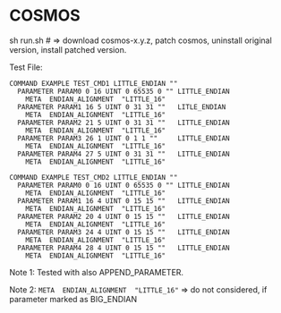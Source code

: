 # COSMOS

sh run.sh # =>  download cosmos-x.y.z, patch cosmos, uninstall original version, install patched version.

Test File:
```
COMMAND EXAMPLE TEST_CMD1 LITTLE_ENDIAN ""
  PARAMETER PARAM0 0 16 UINT 0 65535 0 "" LITTLE_ENDIAN
    META  ENDIAN_ALIGNMENT  "LITTLE_16"
  PARAMETER PARAM1 16 5 UINT 0 31 31 ""   LITLE_ENDIAN
    META  ENDIAN_ALIGNMENT  "LITTLE_16"
  PARAMETER PARAM2 21 5 UINT 0 31 31 ""   LITTLE_ENDIAN
    META  ENDIAN_ALIGNMENT  "LITTLE_16"
  PARAMETER PARAM3 26 1 UINT 0 1 1 ""     LITTLE_ENDIAN 
    META  ENDIAN_ALIGNMENT  "LITTLE_16"
  PARAMETER PARAM4 27 5 UINT 0 31 31 ""   LITTLE_ENDIAN
    META  ENDIAN_ALIGNMENT  "LITTLE_16"

COMMAND EXAMPLE TEST_CMD2 LITTLE_ENDIAN ""
  PARAMETER PARAM0 0 16 UINT 0 65535 0 "" LITTLE_ENDIAN
    META  ENDIAN_ALIGNMENT  "LITTLE_16"
  PARAMETER PARAM1 16 4 UINT 0 15 15 ""   LITTLE_ENDIAN
    META  ENDIAN_ALIGNMENT  "LITTLE_16"
  PARAMETER PARAM2 20 4 UINT 0 15 15 ""   LITTLE_ENDIAN
    META  ENDIAN_ALIGNMENT  "LITTLE_16"
  PARAMETER PARAM3 24 4 UINT 0 15 15 ""   LITTLE_ENDIAN
    META  ENDIAN_ALIGNMENT  "LITTLE_16"
  PARAMETER PARAM4 28 4 UINT 0 15 15 ""   LITTLE_ENDIAN
    META  ENDIAN_ALIGNMENT  "LITTLE_16"

```
Note 1: Tested with also APPEND_PARAMETER.

Note 2: `META  ENDIAN_ALIGNMENT  "LITTLE_16"` => do not considered, if parameter marked as BIG_ENDIAN
